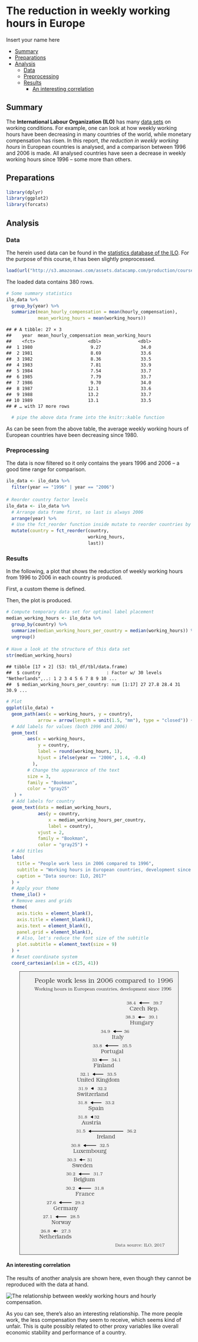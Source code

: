 The reduction in weekly working hours in Europe
================
Insert your name here

-   [Summary](#summary)
-   [Preparations](#preparations)
-   [Analysis](#analysis)
    -   [Data](#data)
    -   [Preprocessing](#preprocessing)
    -   [Results](#results)
        -   [An interesting correlation](#an-interesting-correlation)

## Summary

The **International Labour Organization (ILO)** has many [data
sets](http://www.ilo.org/global/statistics-and-databases/lang--en/index.htm)
on working conditions. For example, one can look at how weekly working
hours have been decreasing in many countries of the world, while
monetary compensation has risen. In this report, *the reduction in
weekly working hours* in European countries is analysed, and a
comparison between 1996 and 2006 is made. All analysed countries have
seen a decrease in weekly working hours since 1996 – some more than
others.

## Preparations

``` r
library(dplyr)
library(ggplot2)
library(forcats)
```

## Analysis

### Data

The herein used data can be found in the [statistics database of the
ILO](http://www.ilo.org/ilostat/faces/wcnav_defaultSelection;ILOSTATCOOKIE=ZOm2Lqrr-OIuzxNGn2_08bNe9AmHQ1kUA6FydqyZJeIudFLb2Yz5!1845546174?_afrLoop=32158017365146&_afrWindowMode=0&_afrWindowId=null#!%40%40%3F_afrWindowId%3Dnull%26_afrLoop%3D32158017365146%26_afrWindowMode%3D0%26_adf.ctrl-state%3D4cwaylvi8_4).
For the purpose of this course, it has been slightly preprocessed.

``` r
load(url("http://s3.amazonaws.com/assets.datacamp.com/production/course_5807/datasets/ilo_data.RData"))
```

The loaded data contains 380 rows.

``` r
# Some summary statistics
ilo_data %>%
  group_by(year) %>%
  summarize(mean_hourly_compensation = mean(hourly_compensation),
            mean_working_hours = mean(working_hours))
```

    ## # A tibble: 27 × 3
    ##    year  mean_hourly_compensation mean_working_hours
    ##    <fct>                    <dbl>              <dbl>
    ##  1 1980                      9.27               34.0
    ##  2 1981                      8.69               33.6
    ##  3 1982                      8.36               33.5
    ##  4 1983                      7.81               33.9
    ##  5 1984                      7.54               33.7
    ##  6 1985                      7.79               33.7
    ##  7 1986                      9.70               34.0
    ##  8 1987                     12.1                33.6
    ##  9 1988                     13.2                33.7
    ## 10 1989                     13.1                33.5
    ## # … with 17 more rows

``` r
  # pipe the above data frame into the knitr::kable function
```

As can be seen from the above table, the average weekly working hours of
European countries have been decreasing since 1980.

### Preprocessing

The data is now filtered so it only contains the years 1996 and 2006 – a
good time range for comparison.

``` r
ilo_data <- ilo_data %>%
  filter(year == "1996" | year == "2006")
  
# Reorder country factor levels
ilo_data <- ilo_data %>%
  # Arrange data frame first, so last is always 2006
  arrange(year) %>%
  # Use the fct_reorder function inside mutate to reorder countries by working hours in 2006
  mutate(country = fct_reorder(country,
                               working_hours,
                               last))
```

### Results

In the following, a plot that shows the reduction of weekly working
hours from 1996 to 2006 in each country is produced.

First, a custom theme is defined.

Then, the plot is produced.

``` r
# Compute temporary data set for optimal label placement
median_working_hours <- ilo_data %>%
  group_by(country) %>%
  summarize(median_working_hours_per_country = median(working_hours)) %>%
  ungroup()

# Have a look at the structure of this data set
str(median_working_hours)
```

    ## tibble [17 × 2] (S3: tbl_df/tbl/data.frame)
    ##  $ country                         : Factor w/ 30 levels "Netherlands",..: 1 2 3 4 5 6 7 8 9 10 ...
    ##  $ median_working_hours_per_country: num [1:17] 27 27.8 28.4 31 30.9 ...

``` r
# Plot
ggplot(ilo_data) +
  geom_path(aes(x = working_hours, y = country),
            arrow = arrow(length = unit(1.5, "mm"), type = "closed")) +
  # Add labels for values (both 1996 and 2006)
  geom_text(
        aes(x = working_hours,
            y = country,
            label = round(working_hours, 1),
            hjust = ifelse(year == "2006", 1.4, -0.4)
          ),
        # Change the appearance of the text
        size = 3,
        family = "Bookman",
        color = "gray25"
   ) +
  # Add labels for country
  geom_text(data = median_working_hours,
            aes(y = country,
                x = median_working_hours_per_country,
                label = country),
            vjust = 2,
            family = "Bookman",
            color = "gray25") +
  # Add titles
  labs(
    title = "People work less in 2006 compared to 1996",
    subtitle = "Working hours in European countries, development since 1996",
    caption = "Data source: ILO, 2017"
  ) +
  # Apply your theme 
  theme_ilo() +
  # Remove axes and grids
  theme(
    axis.ticks = element_blank(),
    axis.title = element_blank(),
    axis.text = element_blank(),
    panel.grid = element_blank(),
    # Also, let's reduce the font size of the subtitle
    plot.subtitle = element_text(size = 9)
  ) +
  # Reset coordinate system
  coord_cartesian(xlim = c(25, 41))
```

<img src="rmarkdown_ex_files/figure-gfm/unnamed-chunk-2-1.png" style="display: block; margin: auto;" />

#### An interesting correlation

The results of another analysis are shown here, even though they cannot
be reproduced with the data at hand.

![The relationship between weekly working hours and hourly
compensation.](http://s3.amazonaws.com/assets.datacamp.com/production/course_5807/datasets/relationship.png)

As you can see, there’s also an interesting relationship. The more
people work, the less compensation they seem to receive, which seems
kind of unfair. This is quite possibly related to other proxy variables
like overall economic stability and performance of a country.
